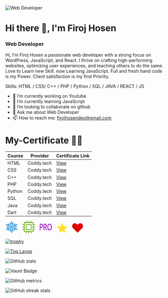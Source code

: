 
![Web Developer](https://scontent.fcgp3-1.fna.fbcdn.net/v/t39.30808-6/502375764_122162568200552854_5169010511436284604_n.jpg?stp=dst-jpg_s960x960_tt6&_nc_cat=106&ccb=1-7&_nc_sid=cc71e4&_nc_eui2=AeG-d7TFtVMWAdXALL2pVo-ss4Jr5zzsvUyzgmvnPOy9TCM-xHu0BnAO0f11tR40OPukRfjVjCU-lCh6DU_LVv-J&_nc_ohc=YvnxXca-F8QQ7kNvwETi6xe&_nc_oc=Adl1uCDylmg0j3WGT7gKdBwykkRyoIf-ISpmgTYp9k64bz0WXS5s9SYsbPknt9W27w4&_nc_zt=23&_nc_ht=scontent.fcgp3-1.fna&_nc_gid=N72Pp9mB_rHo3aPtCYScTA&oh=00_AfN9CpvEmvCjc8qXKgqkZjj6FJasd_EcD6oay3vB3xnCIA&oe=6859B8D1)
# Hi there 👋, I'm Firoj Hosen
### Web Developer

Hi, I’m Firoj Hosen a passionate web developer with a strong focus on WordPress, JavaScript, and React. I thrive on crafting high-performing websites, optimizing user experiences, and teaching others to do the same. Love to Learn new Skill. now Learning JavaScript. Full and fresh hand code is my Power. Client satisfaction is my first Priority.

Skills: HTML / CSS/ C++ / PHP / Python / SQL / JAVA / REACT / JS

- 🔭 I’m currently working on Youtube 
- 🌱 I’m currently learning JavaScript 
- 👯 I’m looking to collaborate on github 
- 💬 Ask me about Web Developer 
- 📫 How to reach me: firojhosendev@gmail.com

# My-Certificate 🏅📜

| Course | Provider | Certificate Link |
|--------|----------|------------------|
| HTML | Coddy.tech | [View](https://coddy.tech/certifications/2dl7bI-cTiZhY) |
| CSS | Coddy.tech | [View](https://coddy.tech/certifications/6wOtnV-9yHGYz) |
| C++ | Coddy.tech | [View](https://coddy.tech/certifications/n7L4Dm-awp3zH) |
| PHP | Coddy.tech | [View](https://coddy.tech/certifications/2dl7bI-jNiqHH) |
| Python | Coddy.tech | [View](https://coddy.tech/certifications/9LygUV-dMHj5s) |
| SQL | Coddy.tech | [View](https://coddy.tech/certifications/n7L4Dm-qrrEEX) |
| Java | Coddy.tech | [View](https://coddy.tech/certifications/6wOtnV-cpiHhr) |
| Dart | Coddy.tech | [View](https://coddy.tech/certifications/9LygUV-T3i0w7) |



<a href='https://archiveprogram.github.com/'><img src='https://raw.githubusercontent.com/acervenky/animated-github-badges/master/assets/acbadge.gif' width='40' height='40'></a> <a href='https://docs.github.com/en/developers'><img src='https://raw.githubusercontent.com/acervenky/animated-github-badges/master/assets/devbadge.gif' width='40' height='40'></a> <a href='https://github.com/pricing'><img src='https://raw.githubusercontent.com/acervenky/animated-github-badges/master/assets/pro.gif' width='40' height='40'></a> <a href='https://stars.github.com/'><img src='https://raw.githubusercontent.com/acervenky/animated-github-badges/master/assets/starbadge.gif' width='35' height='35'></a> <a href='https://docs.github.com/en/github/supporting-the-open-source-community-with-github-sponsors'><img src='https://raw.githubusercontent.com/acervenky/animated-github-badges/master/assets/sponsorbadge.gif' width='35' height='35'></a> 

[![trophy](https://github-profile-trophy.vercel.app/?username=firojhosen-dev)](https://github.com/ryo-ma/github-profile-trophy)

[![Top Langs](https://github-readme-stats.vercel.app/api/top-langs/?username=firojhosen-dev)](https://github.com/anuraghazra/github-readme-stats)

![GitHub stats](https://github-readme-stats.vercel.app/api?username=firojhosen-dev&show_icons=true&count_private=true)  

![Vaunt Badge](https://api.vaunt.dev/v1/github/entities/firojhosen-dev/contributions?format=svg&private=true)  

![GitHub metrics](https://metrics.lecoq.io/firojhosen-dev)  

![GitHub streak stats](https://streak-stats.demolab.com/?user=firojhosen-dev)  
